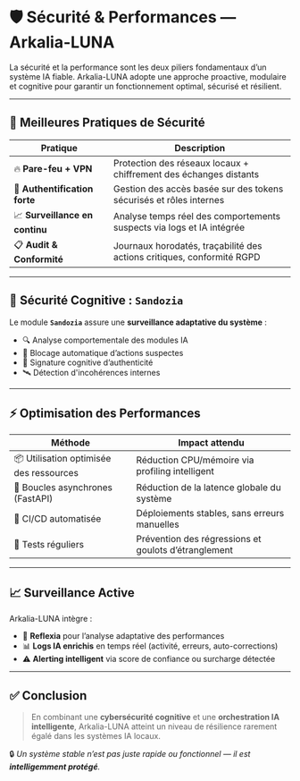 # 🛡️ Sécurité & Performances — Arkalia-LUNA

La sécurité et la performance sont les deux piliers fondamentaux d’un système IA fiable. Arkalia-LUNA adopte une approche proactive, modulaire et cognitive pour garantir un fonctionnement optimal, sécurisé et résilient.

---

## 🔐 Meilleures Pratiques de Sécurité

| Pratique                        | Description                                                                 |
|--------------------------------|-----------------------------------------------------------------------------|
| 🔥 **Pare-feu + VPN**          | Protection des réseaux locaux + chiffrement des échanges distants          |
| 👤 **Authentification forte**  | Gestion des accès basée sur des tokens sécurisés et rôles internes         |
| 📈 **Surveillance en continu** | Analyse temps réel des comportements suspects via logs et IA intégrée      |
| 📋 **Audit & Conformité**      | Journaux horodatés, traçabilité des actions critiques, conformité RGPD     |

---

## 🧠 Sécurité Cognitive : `Sandozia`

Le module **`Sandozia`** assure une **surveillance adaptative du système** :

- 🔍 Analyse comportementale des modules IA
- 🛑 Blocage automatique d’actions suspectes
- 🧬 Signature cognitive d’authenticité
- 🛰 Détection d'incohérences internes

---

## ⚡ Optimisation des Performances

| Méthode                            | Impact attendu                                      |
|-----------------------------------|-----------------------------------------------------|
| 📦 Utilisation optimisée des ressources | Réduction CPU/mémoire via profiling intelligent   |
| 🔁 Boucles asynchrones (FastAPI)  | Réduction de la latence globale du système          |
| 🔄 CI/CD automatisée              | Déploiements stables, sans erreurs manuelles        |
| 🧪 Tests réguliers                | Prévention des régressions et goulots d’étranglement|

---

## 📈 Surveillance Active

Arkalia-LUNA intègre :

- 🧪 **Reflexia** pour l’analyse adaptative des performances
- 📊 **Logs IA enrichis** en temps réel (activité, erreurs, auto-corrections)
- ⚠️ **Alerting intelligent** via score de confiance ou surcharge détectée

---

## ✅ Conclusion

> En combinant une **cybersécurité cognitive** et une **orchestration IA intelligente**, Arkalia-LUNA atteint un niveau de résilience rarement égalé dans les systèmes IA locaux.

🔒 *Un système stable n’est pas juste rapide ou fonctionnel — il est **intelligemment protégé**.*